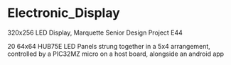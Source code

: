 # Electronic_Display
320x256 LED Display, Marquette Senior Design Project E44

20 64x64 HUB75E LED Panels strung together in a 5x4 arrangement, controlled by a PIC32MZ micro on a host board, alongside an android app
